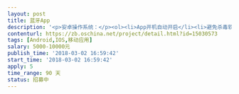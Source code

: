 ```yaml
---                
layout: post       
title: 蓝牙App           
description: '<p>安卓操作系统：</p><ol><li>App开机自动开启</li><li>避免杀毒软件杀死</li><li>避免电量优化软件杀死</li><li>避免因手机内存吃紧而被杀死</li><li>避免用户因误操作退出蓝牙钥匙App</li><li>App后台运行耗电量小于电池容量的5%（每12小时）</li><li>APP适用于销量Top100的手机</li><li>&nbsp;App适用率覆盖Andriod系统4.3及以上版本+蓝牙4.0及以上协议的安卓手机</li></ol><p>苹果操作系统：</p><ol><li>避免杀毒软件杀死</li><li>避免电量优化软件杀死</li><li>避免因手机App因用级内存不足而被杀死</li><li>退出蓝牙钥匙App或者关闭蓝牙开关时提示用户</li><li>App后台运行耗电量小于电池容量的5%（每12小时）</li><li>App适用于7.0及以上版本IOS系统（iPad等平板设备不做要求）</li></ol>'     
contenturl: https://zb.oschina.net/project/detail.html?id=15030573      
tags: [Android,IOS,移动应用]            
salary: 5000-10000元          
publish_time: '2018-03-02 16:59:42'         
start_time: '2018-03-02 16:59:42'           
apply: 5                   
time_range: 90 天              
status: 招募中                  
---                 
```


